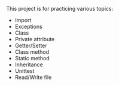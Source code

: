 This project is for practicing various topics:  
- Import
- Exceptions
- Class
- Private attribute
- Getter/Setter
- Class method
- Static method
- Inheritance
- Unittest
- Read/Write file
